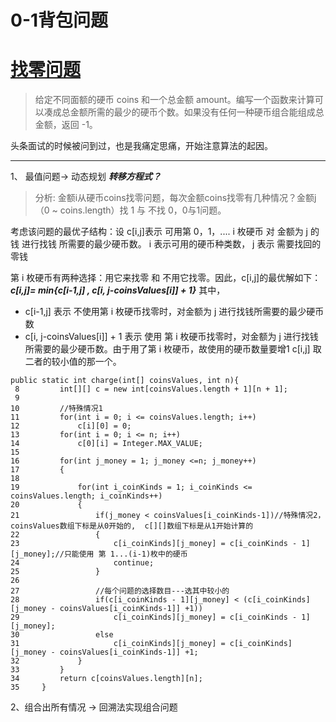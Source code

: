 # 0-1背包问题


# [找零问题](https://leetcode-cn.com/problems/coin-change/submissions/)
> 给定不同面额的硬币 coins 和一个总金额 amount。编写一个函数来计算可以凑成总金额所需的最少的硬币个数。如果没有任何一种硬币组合能组成总金额，返回 -1。

头条面试的时候被问到过，也是我痛定思痛，开始注意算法的起因。
***  
1、 最值问题-> 动态规划
***转移方程式？***
> 分析: 金额i从硬币coins找零问题，每次金额coins找零有几种情况？金额j（0 ~ coins.length）找 1 与 不找 0，0与1问题。

考虑该问题的最优子结构：设 c[i,j]表示 可用第 0，1，.... i 枚硬币 对 金额为 j 的钱 进行找钱 所需要的最少硬币数。
i 表示可用的硬币种类数， j 表示 需要找回的零钱

第 i 枚硬币有两种选择：用它来找零 和 不用它找零。因此，c[i,j]的最优解如下：
***c[i,j]= min{c[i-1,j] , c[i, j-coinsValues[i]] + 1}***   其中，
* c[i-1,j] 表示 不使用第 i 枚硬币找零时，对金额为 j 进行找钱所需要的最少硬币数
* c[i, j-coinsValues[i]] + 1 表示 使用 第 i 枚硬币找零时，对金额为 j 进行找钱所需要的最少硬币数。由于用了第 i 枚硬币，故使用的硬币数量要增1
c[i,j] 取二者的较小值的那一个。
```
public static int charge(int[] coinsValues, int n){
 8         int[][] c = new int[coinsValues.length + 1][n + 1];
 9         
10         //特殊情况1
11         for(int i = 0; i <= coinsValues.length; i++)
12             c[i][0] = 0;
13         for(int i = 0; i <= n; i++)
14             c[0][i] = Integer.MAX_VALUE;
15         
16         for(int j_money = 1; j_money <=n; j_money++)
17         {
18             
19             for(int i_coinKinds = 1; i_coinKinds <= coinsValues.length; i_coinKinds++)
20             {
21                 if(j_money < coinsValues[i_coinKinds-1])//特殊情况2，coinsValues数组下标是从0开始的,  c[][]数组下标是从1开始计算的
22                 {
23                     c[i_coinKinds][j_money] = c[i_coinKinds - 1][j_money];//只能使用 第 1...(i-1)枚中的硬币
24                     continue;
25                 }
26                 
27                 //每个问题的选择数目---选其中较小的
28                 if(c[i_coinKinds - 1][j_money] < (c[i_coinKinds][j_money - coinsValues[i_coinKinds-1]] +1))
29                     c[i_coinKinds][j_money] = c[i_coinKinds - 1][j_money];
30                 else
31                     c[i_coinKinds][j_money] = c[i_coinKinds][j_money - coinsValues[i_coinKinds-1]] +1;
32             }
33         }
34         return c[coinsValues.length][n];
35     }
```
2、组合出所有情况 -> 回溯法实现组合问题





